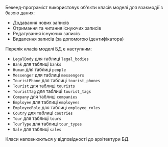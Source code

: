 Бекенд-програміст використовує об'єкти класів моделі для взаємодії з базою даних:
- Додавання нових записів
- Отримання та читання існуючих записів
- Редагування існуючих записів
- Видалення записів (за допомогою ідентифікатора)

Перелік класів моделі БД є наступним:
- `LegalBody` для таблиці `legal_bodies`
- `Bank` для таблиці `banks`
- `Human` для таблиці `people`
- `Messenger` для таблиці `messengers`
- `TouristPhone` для таблиці `tourist_phones`
- `Tourist` для таблиці `tourists`
- `TouristTag` для таблиці `tourist_tags`
- `Company` для таблиці `companies`
- `Employee` для таблиці `employees`
- `EmployeeRole` для таблиці `employee_roles`
- `Coutry` для таблиці `coutries`
- `Tour` для таблиці `tours`
- `TourType` для таблиці `tour_types`
- `Sale` для таблиці `sales`

Класи наповнюються у відповідності до архітектури БД.
